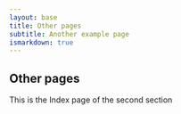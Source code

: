 ```yaml
---
layout: base
title: Other pages
subtitle: Another example page
ismarkdown: true
---
```

## Other pages

This is the Index page of the second section